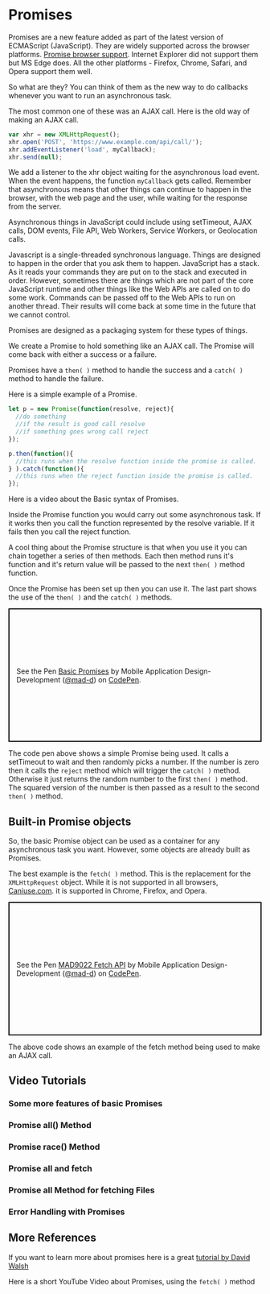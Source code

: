 # Promises

Promises are a new feature added as part of the latest version of ECMAScript (JavaScript). They are widely supported across the browser platforms. [Promise browser support](http://caniuse.com/#search=promises). Internet Explorer did not support them but MS Edge does. All the other platforms - Firefox, Chrome, Safari, and Opera support them well.

So what are they? You can think of them as the new way to do callbacks whenever you want to run an asynchronous task.

The most common one of these was an AJAX call. Here is the old way of making an AJAX call.

```js
var xhr = new XMLHttpRequest();
xhr.open('POST', 'https://www.example.com/api/call/');
xhr.addEventListener('load', myCallback);
xhr.send(null);
```

We add a listener to the xhr object waiting for the asynchronous load event. When the event happens, the function `myCallback` gets called. Remember that asynchronous means that other things can continue to happen in the browser, with the web page and the user, while waiting for the response from the server.  

Asynchronous things in JavaScript could include using setTimeout, AJAX calls, DOM events, File API, Web Workers, Service Workers, or Geolocation calls. 

Javascript is a single-threaded synchronous language. Things are designed to happen in the order that you ask them to happen. JavaScript has a stack. As it reads your commands they are put on to the stack and executed in order. However, sometimes there are things which are not part of the core JavaScript runtime and other things like the Web APIs are called on to do some work. Commands can be passed off to the Web APIs to run on another thread. Their results will come back at some time in the future that we cannot control. 

Promises are designed as a packaging system for these types of things. 

We create a Promise to hold something like an AJAX call. The Promise will come back with either a success or a failure. 

Promises have a `then( )` method to handle the success and a `catch( )` method to handle the failure.

Here is a simple example of a Promise.

```js
let p = new Promise(function(resolve, reject){
  //do something
  //if the result is good call resolve
  //if something goes wrong call reject
});

p.then(function(){ 
  //this runs when the resolve function inside the promise is called.
} ).catch(function(){
  //this runs when the reject function inside the promise is called.
});
```

Here is a video about the Basic syntax of Promises.

<YouTube
    title="Basic syntax of Promises"
    url="https://www.youtube.com/embed/SmPouEFKOBg"
/>

Inside the Promise function you would carry out some asynchronous task. If it works then you call the function represented by the resolve variable. If it fails then you call the reject function. 

A cool thing about the Promise structure is that when you use it you can chain together a series of then methods. Each then method runs it's function and it's return value will be passed to the next `then( )` method function.

Once the Promise has been set up then you can use it. The last part shows the use of the `then( )` and the `catch( )` methods.

<p class="codepen" data-height="265" data-theme-id="0" data-default-tab="js,result" data-user="mad-d" data-slug-hash="BKGoEG" style="height: 265px; box-sizing: border-box; display: flex; align-items: center; justify-content: center; border: 2px solid black; margin: 1em 0; padding: 1em;" data-pen-title="Basic Promises">
  <span>See the Pen <a href="https://codepen.io/mad-d/pen/BKGoEG/">
  Basic Promises</a> by Mobile Application Design-Development (<a href="https://codepen.io/mad-d">@mad-d</a>)
  on <a href="https://codepen.io">CodePen</a>.</span>
</p>
<script async src="https://static.codepen.io/assets/embed/ei.js"></script>


The code pen above shows a simple Promise being used. It calls a setTimeout to wait and then randomly picks a number. If the number is zero then it calls the `reject` method which will trigger the `catch( )` method. Otherwise it just returns the random number to the first `then( )` method. The squared version of the number is then passed as a result to the second `then( )` method. 

 
## Built-in Promise objects

So, the basic Promise object can be used as a container for any asynchronous task you want. However, some objects are already built as Promises. 

The best example is the `fetch( )` method. This is the replacement for the `XMLHttpRequest` object. While it is not supported in all browsers, [Caniuse.com](http://caniuse.com/#search=fetch). it is supported in Chrome, Firefox, and Opera.

<p class="codepen" data-height="265" data-theme-id="0" data-default-tab="js,result" data-user="mad-d" data-slug-hash="oxgLRK" style="height: 265px; box-sizing: border-box; display: flex; align-items: center; justify-content: center; border: 2px solid black; margin: 1em 0; padding: 1em;" data-pen-title="MAD9022 Fetch API">
  <span>See the Pen <a href="https://codepen.io/mad-d/pen/oxgLRK/">
  MAD9022 Fetch API</a> by Mobile Application Design-Development (<a href="https://codepen.io/mad-d">@mad-d</a>)
  on <a href="https://codepen.io">CodePen</a>.</span>
</p>
<script async src="https://static.codepen.io/assets/embed/ei.js"></script>

The above code shows an example of the fetch method being used to make an AJAX call.

## Video Tutorials

### Some more features of basic Promises

<YouTube
    title="more features of Promises"
    url="https://www.youtube.com/embed/nB-aLKE76pY"
/>

### Promise all() Method

<YouTube
    title="Promise all method"
    url="https://www.youtube.com/embed/1cFl7WQDYYo"
/>

### Promise race() Method

<YouTube
    title="Promise race method"
    url="https://www.youtube.com/embed/1cFl7WQDYYo"
/>

### Promise all and fetch

<YouTube
    title="Promise all and fetch"
    url="https://www.youtube.com/embed/HTA7pEDGZEU"
/>

### Promise all Method for fetching Files

<YouTube
    title="Promise all for fetching files"
    url="https://www.youtube.com/watch?v=K6fFv_D99CE"
/>

### Error Handling with Promises

<YouTube
    title="Error handling in promises"
    url="https://www.youtube.com/embed/LzlGL3k3p04"
/>

## More References

If you want to learn more about promises here is a great [tutorial by David Walsh](https://davidwalsh.name/promises)

Here is a short YouTube Video about Promises, using the `fetch( )` method

<YouTube
    title="Promises in Fetch"
    url="https://www.youtube.com/embed/g90irqWEqd8"
/>


<YouTube
    title="Fun Fun Function Promises"
    url="https://www.youtube.com/embed/2d7s3spWAzo"
/>


